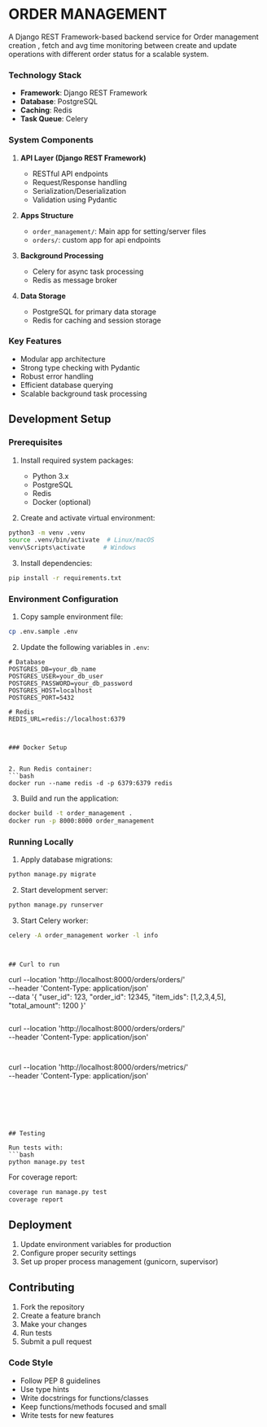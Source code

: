 # ORDER MANAGEMENT

A Django REST Framework-based backend service for Order management creation , fetch and avg time monitoring between create and update operations with different order status for a scalable system.


### Technology Stack

- **Framework**: Django REST Framework
- **Database**: PostgreSQL
- **Caching**: Redis
- **Task Queue**: Celery


### System Components

1. **API Layer (Django REST Framework)**
   - RESTful API endpoints
   - Request/Response handling
   - Serialization/Deserialization
   - Validation using Pydantic

2. **Apps Structure**
   - `order_management/`: Main app for setting/server files 
   - `orders/`: custom app for api endpoints 

4. **Background Processing**
   - Celery for async task processing
   - Redis as message broker

5. **Data Storage**
   - PostgreSQL for primary data storage
   - Redis for caching and session storage

### Key Features

- Modular app architecture
- Strong type checking with Pydantic
- Robust error handling
- Efficient database querying
- Scalable background task processing



## Development Setup

### Prerequisites

1. Install required system packages:
   - Python 3.x
   - PostgreSQL
   - Redis
   - Docker (optional)

2. Create and activate virtual environment:
```bash
python3 -m venv .venv
source .venv/bin/activate  # Linux/macOS
venv\Scripts\activate     # Windows
```

3. Install dependencies:
```bash
pip install -r requirements.txt
```

### Environment Configuration

1. Copy sample environment file:
```bash
cp .env.sample .env
```

2. Update the following variables in `.env`:
```env
# Database
POSTGRES_DB=your_db_name
POSTGRES_USER=your_db_user
POSTGRES_PASSWORD=your_db_password
POSTGRES_HOST=localhost
POSTGRES_PORT=5432

# Redis
REDIS_URL=redis://localhost:6379



### Docker Setup


2. Run Redis container:
```bash
docker run --name redis -d -p 6379:6379 redis
```

3. Build and run the application:
```bash
docker build -t order_management .
docker run -p 8000:8000 order_management
```

### Running Locally

1. Apply database migrations:
```bash
python manage.py migrate
```

2. Start development server:
```bash
python manage.py runserver
```

3. Start Celery worker:
```bash
celery -A order_management worker -l info
```

```


## Curl to run 

```
curl --location 'http://localhost:8000/orders/orders/' \
--header 'Content-Type: application/json' \
--data '{
    "user_id": 123,
    "order_id": 12345,
    "item_ids": [1,2,3,4,5],
    "total_amount": 1200
}'
```

```
curl --location 'http://localhost:8000/orders/orders/' \
--header 'Content-Type: application/json'
```


```
curl --location 'http://localhost:8000/orders/metrics/' \
--header 'Content-Type: application/json'
```






## Testing

Run tests with:
```bash
python manage.py test
```

For coverage report:
```bash
coverage run manage.py test
coverage report
```

## Deployment

1. Update environment variables for production
2. Configure proper security settings
3. Set up proper process management (gunicorn, supervisor)

## Contributing

1. Fork the repository
2. Create a feature branch
3. Make your changes
4. Run tests
5. Submit a pull request

### Code Style

- Follow PEP 8 guidelines
- Use type hints
- Write docstrings for functions/classes
- Keep functions/methods focused and small
- Write tests for new features


